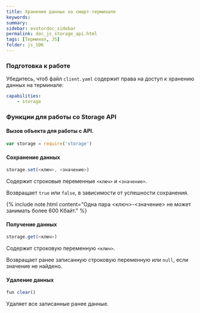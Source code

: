 ```yaml
---
title: Хранение данных на смарт-терминале
keywords:
summary:
sidebar: evotordoc_sidebar
permalink: doc_js_storage_api.html
tags: [Терминал, JS]
folder: js_SDK
---
```


### Подготовка к работе

Убедитесь, чтоб файл `client.yaml` содержит права на доступ к хранению данных на терминале:

```yaml
capabilities:
    - storage
```

### Функции для работы со Storage API

#### Вызов объекта для работы с API.

```javascript
var storage = require('storage')
```

#### Сохранение данных

```javascript
storage.set(<ключ>, <значение>)
```

Содержит строковые переменные `<ключ>` и `<значение>`.

Возвращает `true` или `false`, в зависимости от успешности сохранения.

{% include note.html content="Одна пара <ключ>-<значение> не может занимать более 600 Кбайт." %}

#### Получение данных

```javascript
storage.get(<ключ>)
```

Содержит строковую переменную `<ключ>`.

Возвращает ранее записанную строковую переменную или `null`, если значение не найдено.

#### Удаление данных

```javascript
fun clear()
```

Удаляет все записанные ранее данные.
